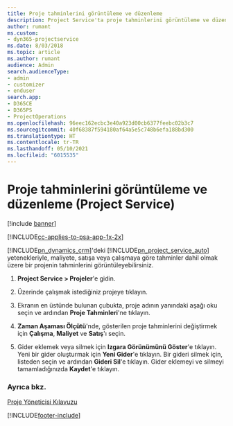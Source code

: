 ```yaml
---
title: Proje tahminlerini görüntüleme ve düzenleme
description: Project Service'ta proje tahminlerini görüntüleme ve düzenleme
author: rumant
ms.custom:
- dyn365-projectservice
ms.date: 8/03/2018
ms.topic: article
ms.author: rumant
audience: Admin
search.audienceType:
- admin
- customizer
- enduser
search.app:
- D365CE
- D365PS
- ProjectOperations
ms.openlocfilehash: 96eec162ecbc3e40a923d00cb6377feebc02b3c7
ms.sourcegitcommit: 40f68387f594180af64a5e5c748b6efa188bd300
ms.translationtype: HT
ms.contentlocale: tr-TR
ms.lasthandoff: 05/10/2021
ms.locfileid: "6015535"
---
```

# <a name="view-and-edit-project-estimates-project-service"></a>Proje tahminlerini görüntüleme ve düzenleme (Project Service)

[!include [banner](../includes/psa-now-project-operations.md)]

[!INCLUDE[cc-applies-to-psa-app-1x-2x](../includes/cc-applies-to-psa-app-1x-2x.md)]

[!INCLUDE[pn_dynamics_crm](../includes/pn-dynamics-crm.md)]'deki [!INCLUDE[pn_project_service_auto](../includes/pn-project-service-auto.md)] yetenekleriyle, maliyete, satışa veya çalışmaya göre tahminler dahil olmak üzere bir projenin tahminlerini görüntüleyebilirsiniz.  
  
1.  **Project Service > Projeler**'e gidin.  
  
2.  Üzerinde çalışmak istediğiniz projeye tıklayın.  
  
3.  Ekranın en üstünde bulunan çubukta, proje adının yanındaki aşağı oku seçin ve ardından **Proje Tahminleri**'ne tıklayın.  
  
4.  **Zaman Aşaması Ölçütü**'nde, gösterilen proje tahminlerini değiştirmek için **Çalışma**, **Maliyet** ve **Satış**'ı seçin.  
  
5.  Gider eklemek veya silmek için **Izgara Görünümünü Göster**'e tıklayın. Yeni bir gider oluşturmak için **Yeni Gider**'e tıklayın. Bir gideri silmek için, listeden seçin ve ardından **Gideri Sil**'e tıklayın. Gider eklemeyi ve silmeyi tamamladığınızda **Kaydet**'e tıklayın.  
  
### <a name="see-also"></a>Ayrıca bkz.  
 [Proje Yöneticisi Kılavuzu](../psa/project-manager-guide.md)


[!INCLUDE[footer-include](../includes/footer-banner.md)]